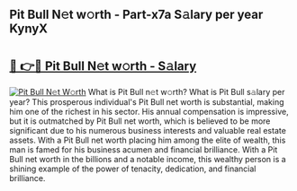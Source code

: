 ## Pit Bull N𝚎t w𝚘rth - Part-x7a S𝚊lary per year KynyX

# <h2><a href="http://gc1gnr.nevu.top/?p=Pit+Bull">🔗 👉🔴 Pit Bull N𝚎t w𝚘rth - S𝚊lary</a></h2>

[![Pit Bull N𝚎t W𝚘rth](https://i.imgur.com/Oavwk0R.jpeg)](http://gc1gnr.nevu.top/?p=Pit+Bull)
What is Pit Bull n𝚎t w𝚘rth? What is Pit Bull s𝚊lary per year?
This prosperous individual's Pit Bull net worth is substantial, making him one of the richest in his sector. His annual compensation is impressive, but it is outmatched by Pit Bull net worth, which is believed to be more significant due to his numerous business interests and valuable real estate assets. With a Pit Bull net worth placing him among the elite of wealth, this man is famed for his business acumen and financial brilliance. With a Pit Bull net worth in the billions and a notable income, this wealthy person is a shining example of the power of tenacity, dedication, and financial brilliance.
